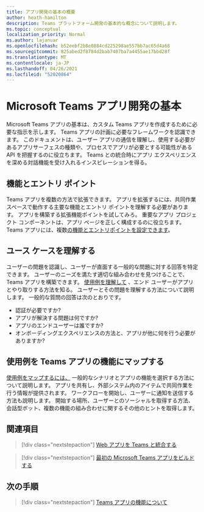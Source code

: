 ```yaml
---
title: アプリ開発の基本の概要
author: heath-hamilton
description: Teams プラットフォーム開発の基本的な概念について説明します。
ms.topic: conceptual
localization_priority: Normal
ms.author: lajanuar
ms.openlocfilehash: b52eebf2b8e0884cd225298ae557bb7ac65d4a68
ms.sourcegitcommit: 825abed2f8784d2bab7407ba7a4455ae17bbd28f
ms.translationtype: MT
ms.contentlocale: ja-JP
ms.lasthandoff: 04/26/2021
ms.locfileid: "52020864"
---
```

# <a name="microsoft-teams-app-development-fundamentals"></a>Microsoft Teams アプリ開発の基本

Microsoft Teams アプリの基本は、カスタム Teams アプリを作成するために必要な指示を示します。 Teams アプリの計画に必要なフレームワークを認識できます。 このドキュメントは、ユーザー アプリの通信を理解し、使用する必要があるアプリサーフェスの種類や、プロセスでアプリが必要とする可能性がある API を把握するのに役立ちます。 Teams との統合時にアプリ エクスペリエンスを深める対話機能を受け入れるインスピレーションを得る。

## <a name="capabilities-and-entry-points"></a>機能とエントリ ポイント

Teams アプリを複数の方法で拡張できます。 アプリを拡張するには、共同作業スペースで動作する主要な機能とエントリ ポイントを理解する必要があります。 アプリを構築する拡張機能ポイントを試してみろ。 重要なアプリ プロジェクト コンポーネントは、アプリ ページを正しく構成するのに役立ちます。 Teams アプリには、複数[の機能とエントリ](../concepts/capabilities-overview.md)[ポイントを設定できます](../concepts/extensibility-points.md)。

## <a name="understand-your-use-cases"></a>ユース ケースを理解する

ユーザーの問題を認識し、ユーザーが直面する一般的な問題に対する回答を特定できます。 ユーザーのニーズを満たす適切な組み合わせを見つけることで、Teams アプリを構築できます。 [使用例を理解して](../concepts/design/understand-use-cases.md) 、エンド ユーザーがアプリとやり取りする方法を知る。 ユーザーとその問題を理解する方法について説明します。 一般的な質問の回答は次のとおりです。

* 認証が必要ですか?
* アプリが解決する問題は何ですか?
* アプリのエンドユーザーは誰ですか?
* オンボーディングエクスペリエンスの方法と、アプリが他に何を行う必要がありますか?

## <a name="map-your-use-cases-to-teams-app-capabilities"></a>使用例を Teams アプリの機能にマップする

[使用例をマップするには、](../concepts/design/map-use-cases.md) 一般的なシナリオとアプリの機能を選択する方法について説明します。 アプリを共有し、外部システム内のアイテムで共同作業を行う情報が提供されます。 ワークフローを開始し、ユーザーに通知を送信する方法も説明します。 開始する場所、ユーザーとのソーシャルを取得する方法、会話型ボット、複数の機能の組み合わせに関するその他のヒントを取得します。

## <a name="see-also"></a>関連項目

> [!div class="nextstepaction"]
> [Web アプリを Teams と統合する](../samples/integrating-web-apps.md)

> [!div class="nextstepaction"]
> [最初の Microsoft Teams アプリをビルドする](../build-your-first-app/build-first-app-overview.md)

## <a name="next-step"></a>次の手順

> [!div class="nextstepaction"]
> [Teams アプリの機能について](capabilities-overview.md)

